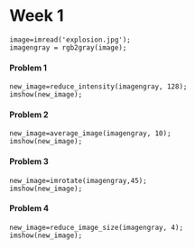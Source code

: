 Week 1
======

```
image=imread('explosion.jpg');
imagengray = rgb2gray(image);
```

#### Problem 1

```
new_image=reduce_intensity(imagengray, 128);
imshow(new_image);
```

#### Problem 2
``` 
new_image=average_image(imagengray, 10);
imshow(new_image);
```

#### Problem 3
```
new_image=imrotate(imagengray,45);
imshow(new_image);
```

#### Problem 4
```
new_image=reduce_image_size(imagengray, 4);
imshow(new_image);
```
